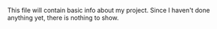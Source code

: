 This file will contain basic info about my project. Since I haven't done anything yet, there is nothing to show.
